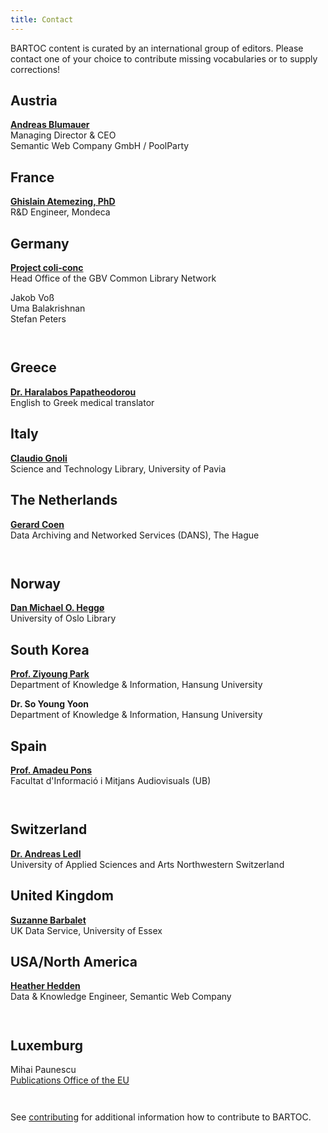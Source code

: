 ```yaml
---
title: Contact
---
```


BARTOC content is curated by an international group of editors. Please contact one of your choice to contribute missing vocabularies or to supply corrections!

<div class="row" style="padding-bottom: 1em;">
<div class="col">
<h2>Austria</h2>

**[Andreas Blumauer](https://www.poolparty.biz/semantic-web-company-gmbh/)** \
Managing Director & CEO\
Semantic Web Company GmbH / PoolParty

</div>

<div class="col">
<h2>France</h2>

**[Ghislain Atemezing, PhD](http://linkedvocabs.org/perso/index.html)** [](https://orcid.org/0000-0003-1562-6922) \
R&D Engineer, Mondeca

</div>

<div class="col">
<h2>Germany</h2>

**[Project coli-conc](https://coli-conc.gbv.de/)** \
Head Office of the GBV Common Library Network

Jakob Voß [](https://orcid.org/0000-0002-7613-4123) [](https://twitter.com/Nichtich)\
Uma Balakrishnan [](https://orcid.org/0000-0002-6076-9853) \
Stefan Peters [](https://orcid.org/0000-0002-4087-8227)

</div>
</div>

<div class="row" style="padding-bottom: 1em;">
<div class="col">
<h2>Greece</h2>

**[Dr. Haralabos Papatheodorou](http://www.linkedin.com/in/haralabospapatheodorou)** [](https://orcid.org/0000-0003-3935-4642) \
English to Greek medical translator

</div>

<div class="col">
<h2>Italy</h2>

**[Claudio Gnoli](http://www-dimat.unipv.it/gnoli/)** [](https://orcid.org/0000-0002-4721-7448) [](https://twitter.com/scritur)\
Science and Technology Library, University of Pavia

</div>

<div class="col">
<h2>The Netherlands</h2>

**[Gerard Coen](https://dans.knaw.nl/en/about/organisation-and-policy/staff/coen)** [](https://orcid.org/0000-0001-9915-9721) \
Data Archiving and Networked Services (DANS), The Hague

</div>
</div>


<div class="row" style="padding-bottom: 1em;">
<div class="col">

<h2>Norway</h2>

**[Dan Michael O. Heggø](http://www.ub.uio.no/english/about/people/ureal/urealundervisning/dmheggo/)** [](https://orcid.org/0000-0002-6189-5958) \
University of Oslo Library

</div>

<div class="col">
<h2>South Korea</h2>

**[Prof. Ziyoung Park](http://www.hansung.ac.kr/web/kis/508593)** [](https://orcid.org/0000-0002-8985-9991) [](https://twitter.com/ParkZiyoung)\
Department of Knowledge & Information, Hansung University

**Dr. So Young Yoon** [](https://orcid.org/0000-0001-7677-4158) [](https://twitter.com/SoyoungCorba99)\
Department of Knowledge & Information, Hansung University

</div>

<div class="col">
<h2>Spain</h2>

**[Prof. Amadeu Pons](https://fbd.ub.edu/directori/ficha10)** [](https://orcid.org/0000-0002-2026-5570) \
Facultat d'Informació i Mitjans Audiovisuals (UB)

</div>
</div>

<div class="row" style="padding-bottom: 1em;">
<div class="col">
<h2>Switzerland</h2>

**[Dr. Andreas Ledl](https://www.fhnw.ch/de/personen/andreas-ledl)** [](https://orcid.org/0000-0002-0629-0446) \
University of Applied Sciences and Arts Northwestern Switzerland

</div>

<div class="col">
<h2>United Kingdom</h2>

**[Suzanne Barbalet](http://www.data-archive.ac.uk/about/staff?sid=sbarba)** \
UK Data Service, University of Essex

</div>

<div class="col">
<h2>USA/North America</h2>

**[Heather Hedden](http://www.hedden-information.com/about/)** [](https://orcid.org/0000-0003-0034-7867) \
Data & Knowledge Engineer, Semantic Web Company

</div>
</div>

<div class="row" style="padding-bottom: 1em;">
<div class="col">

<h2>Luxemburg</h2>

Mihai Paunescu [](https://orcid.org/0000-0003-4093-3393)\
[Publications Office of the EU](https://op.europa.eu/)

</div>
</div>

See [contributing](/contributing) for additional information how to contribute to BARTOC.
